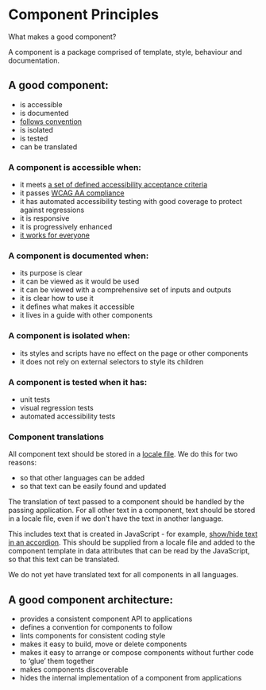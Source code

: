 # Component Principles

What makes a good component?

A component is a package comprised of template, style, behaviour and documentation.

## A good component:

* is accessible
* is documented
* [follows convention](/docs/component_conventions.md)
* is isolated
* is tested
* can be translated

### A component is accessible when:

* it meets [a set of defined accessibility acceptance criteria](accessibility_acceptance_criteria.md)
* it passes [WCAG AA compliance](https://www.w3.org/WAI/WCAG20/quickref/)
* it has automated accessibility testing with good coverage to protect against regressions
* it is responsive
* it is progressively enhanced
* [it works for everyone](https://www.gov.uk/design-principles#sixth)

### A component is documented when:

* its purpose is clear
* it can be viewed as it would be used
* it can be viewed with a comprehensive set of inputs and outputs
* it is clear how to use it
* it defines what makes it accessible
* it lives in a guide with other components

### A component is isolated when:

* its styles and scripts have no effect on the page or other components
* it does not rely on external selectors to style its children

### A component is tested when it has:

* unit tests
* visual regression tests
* automated accessibility tests

### Component translations

All component text should be stored in a [locale file](https://github.com/alphagov/govuk_publishing_components/tree/master/config/locales). We do this for two reasons:

* so that other languages can be added
* so that text can be easily found and updated

The translation of text passed to a component should be handled by the passing application. For all other text in a component, text should be stored in a locale file, even if we don't have the text in another language.

This includes text that is created in JavaScript - for example, [show/hide text in an accordion](https://github.com/alphagov/govuk_publishing_components/blob/a715bc7ba66838ed0986427051280a000e7f0565/app/views/govuk_publishing_components/components/_accordion.html.erb#L14-L20). This should be supplied from a locale file and added to the component template in data attributes that can be read by the JavaScript, so that this text can be translated.

We do not yet have translated text for all components in all languages.

## A good component architecture:

* provides a consistent component API to applications
* defines a convention for components to follow
* lints components for consistent coding style
* makes it easy to build, move or delete components
* makes it easy to arrange or compose components without further code to ‘glue’ them together
* makes components discoverable
* hides the internal implementation of a component from applications
